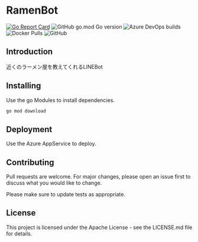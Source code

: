 # RamenBot
[![Go Report Card](https://goreportcard.com/badge/github.com/Sw-Saturn/ramenBot?style=flat-square)](https://goreportcard.com/report/github.com/Sw-Saturn/ramenBot?style=flat-square)
![GitHub go.mod Go version](https://img.shields.io/github/go-mod/go-version/Sw-Saturn/ramenBot?style=for-the-badge)
![Azure DevOps builds](https://img.shields.io/azure-devops/build/e8222/5f4f3986-a290-405f-9ec3-3366962fece8/1?label=Azure%20Pipelines&style=for-the-badge)
![Docker Pulls](https://img.shields.io/docker/pulls/swsaturn/ramen_bot?style=for-the-badge)
![GitHub](https://img.shields.io/github/license/Sw-Saturn/ramenBot?style=for-the-badge)

## Introduction
近くのラーメン屋を教えてくれるLINEBot

## Installing

Use the go Modules to install dependencies.

```bash
go mod download
```

## Deployment
Use the Azure AppService to deploy.

## Contributing
Pull requests are welcome. For major changes, please open an issue first to discuss what you would like to change.

Please make sure to update tests as appropriate.

## License
This project is licensed under the Apache License - see the LICENSE.md file for details.
